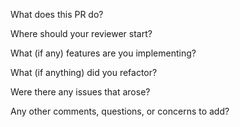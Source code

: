 What does this PR do?

Where should your reviewer start?

What (if any) features are you implementing?

What (if anything) did you refactor?

Were there any issues that arose?

Any other comments, questions, or concerns to add?
